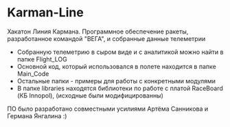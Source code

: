 # Karman-Line
Хакатон Линия Кармана. Программное обеспечение ракеты, разработанное командой "ВЕГА", и собранные данные телеметрии 

- Собранную телеметрию в сыром виде и с аналитикой можно найти в папке Flight_LOG
- Основной код, который использовался в полете находится в папке Main_Code
- Остальные папки - примеры для работы с конкретными модулями
- В папке libraries находятся библиотеки по работе с платой RaceBoard (КБ Innopol), (исходные были модифицированны) 

ПО было разработано совместными усилиями Артёма Санникова и Германа Янгалина :)